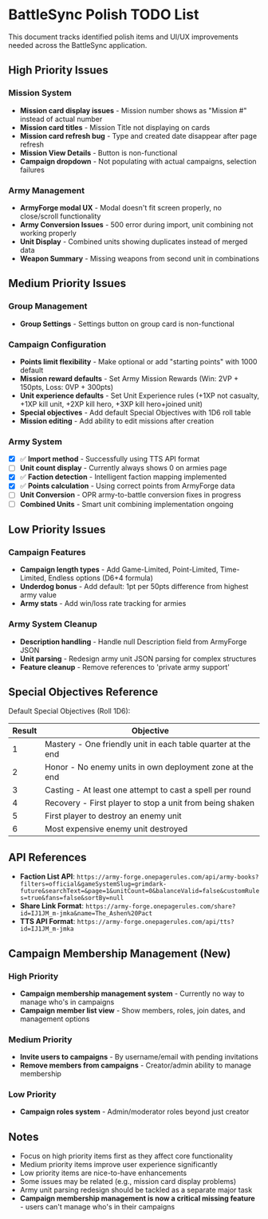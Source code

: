 # BattleSync Polish TODO List

This document tracks identified polish items and UI/UX improvements needed across the BattleSync application.

## High Priority Issues

### Mission System
- **Mission card display issues** - Mission number shows as "Mission #" instead of actual number
- **Mission card titles** - Mission Title not displaying on cards
- **Mission card refresh bug** - Type and created date disappear after page refresh
- **Mission View Details** - Button is non-functional
- **Campaign dropdown** - Not populating with actual campaigns, selection failures

### Army Management
- **ArmyForge modal UX** - Modal doesn't fit screen properly, no close/scroll functionality
- **Army Conversion Issues** - 500 error during import, unit combining not working properly
- **Unit Display** - Combined units showing duplicates instead of merged data
- **Weapon Summary** - Missing weapons from second unit in combinations

## Medium Priority Issues

### Group Management
- **Group Settings** - Settings button on group card is non-functional

### Campaign Configuration
- **Points limit flexibility** - Make optional or add "starting points" with 1000 default
- **Mission reward defaults** - Set Army Mission Rewards (Win: 2VP + 150pts, Loss: 0VP + 300pts)
- **Unit experience defaults** - Set Unit Experience rules (+1XP not casualty, +1XP kill unit, +2XP kill hero, +3XP kill hero+joined unit)
- **Special objectives** - Add default Special Objectives with 1D6 roll table
- **Mission editing** - Add ability to edit missions after creation

### Army System
- [x] ✅ **Import method** - Successfully using TTS API format
- [ ] **Unit count display** - Currently always shows 0 on armies page  
- [x] ✅ **Faction detection** - Intelligent faction mapping implemented
- [x] ✅ **Points calculation** - Using correct points from ArmyForge data
- [ ] **Unit Conversion** - OPR army-to-battle conversion fixes in progress
- [ ] **Combined Units** - Smart unit combining implementation ongoing

## Low Priority Issues

### Campaign Features
- **Campaign length types** - Add Game-Limited, Point-Limited, Time-Limited, Endless options (D6+4 formula)
- **Underdog bonus** - Add default: 1pt per 50pts difference from highest army value
- **Army stats** - Add win/loss rate tracking for armies

### Army System Cleanup
- **Description handling** - Handle null Description field from ArmyForge JSON
- **Unit parsing** - Redesign army unit JSON parsing for complex structures
- **Feature cleanup** - Remove references to 'private army support'

## Special Objectives Reference

Default Special Objectives (Roll 1D6):

| Result | Objective |
|--------|-----------|
| 1 | Mastery - One friendly unit in each table quarter at the end |
| 2 | Honor - No enemy units in own deployment zone at the end |
| 3 | Casting - At least one attempt to cast a spell per round |
| 4 | Recovery - First player to stop a unit from being shaken |
| 5 | First player to destroy an enemy unit |
| 6 | Most expensive enemy unit destroyed |

## API References

- **Faction List API**: `https://army-forge.onepagerules.com/api/army-books?filters=official&gameSystemSlug=grimdark-future&searchText=&page=1&unitCount=0&balanceValid=false&customRules=true&fans=false&sortBy=null`
- **Share Link Format**: `https://army-forge.onepagerules.com/share?id=IJ1JM_m-jmka&name=The_Ashen%20Pact`
- **TTS API Format**: `https://army-forge.onepagerules.com/api/tts?id=IJ1JM_m-jmka`

## Campaign Membership Management (New)

### High Priority
- **Campaign membership management system** - Currently no way to manage who's in campaigns
- **Campaign member list view** - Show members, roles, join dates, and management options

### Medium Priority  
- **Invite users to campaigns** - By username/email with pending invitations
- **Remove members from campaigns** - Creator/admin ability to manage membership

### Low Priority
- **Campaign roles system** - Admin/moderator roles beyond just creator

## Notes

- Focus on high priority items first as they affect core functionality
- Medium priority items improve user experience significantly
- Low priority items are nice-to-have enhancements
- Some issues may be related (e.g., mission card display problems)
- Army unit parsing redesign should be tackled as a separate major task
- **Campaign membership management is now a critical missing feature** - users can't manage who's in their campaigns